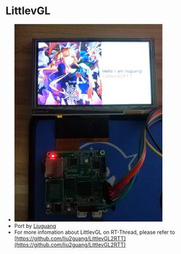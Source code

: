 # LittlevGL
- <img src="../../../Pic/RTT_LittlevGL_ShareBoard.jpg" width="400">
- Port by [Liuguang](https://github.com/liu2guang)
- For more infomation about LittlevGL on RT-Thread, please refer to [https://github.com/liu2guang/LittlevGL2RTT](https://github.com/liu2guang/LittlevGL2RTT)
